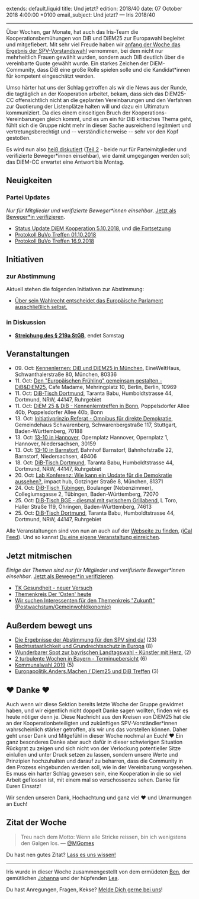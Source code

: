 extends: default.liquid
title: Und jetzt?
edition: 2018/40
date: 07 October 2018 4:00:00 +0100
email_subject: Und jetzt? — Iris 2018/40

---

Über Wochen, gar Monate, hat auch das Iris-Team die Kooperationsbemühungen von DiB und DiEM25 zur Europawahl begleitet und mitgefiebert. Mit sehr viel Freude haben wir [anfang der Woche das Ergebnis der SPV-Vorstandswahl](https://marktplatz.bewegung.jetzt/t/die-ergebnisse-der-abstimmung-fuer-den-spv-sind-da/25464) vernommen, bei dem nicht nur mehrheitlich Frauen gewählt wurden, sondern auch DiB deutlich über die vereinbarte Quote gewählt wurde. Ein starkes Zeichen der DiEM-Community, dass DiB eine große Rolle spielen solle und die Kandidat\*innen für kompetent eingeschätzt werden. 

Umso härter hat uns der Schlag getroffen als wir die News aus der Runde, die tagtäglich an der Kooperation arbeitet, bekam, dass sich das DiEM25-CC offensichtlich nicht an die geplanten Vereinbarungen und den Verfahren zur Quotierung der Listenplätze halten will und dazu ein Ultimatum kommuniziert. Da dies einem einseitigen Bruch der Kooperations-Vereinbarungen gleich kommt, und es um ein für DiB kritisches Thema geht, fühlt sich die Gruppe nicht mehr in dieser Sache ausreichend legitmiert und vertretungsberechtigt und -- verständlicherweise -- sehr vor den Kopf gestoßen.

Es wird nun also [heiß diskutiert](https://marktplatz.bewegung.jetzt/t/status-update-diem-kooperation-5-10-2018/25559) ([Teil 2](https://marktplatz.bewegung.jetzt/t/fortfuehrung-status-update-diem-kooperation-5-10-2018/25603) - beide nur für Parteimitglieder und verifizierte Beweger\*innen einsehbar), wie damit umgegangen werden soll; das DiEM-CC erwartet eine Antwort bis Montag.


## Neuigkeiten


### Partei Updates

_Nur für Mitglieder und verifizierte Beweger\*innen einsehbar_. [Jetzt als Beweger\*in verifizieren](https://bewegung.jetzt/bewegerin-werden/).

 - [Status Update DiEM Kooperation 5.10.2018](https://marktplatz.bewegung.jetzt/t/status-update-diem-kooperation-5-10-2018/25559), und [die Fortsetzung](https://marktplatz.bewegung.jetzt/t/fortfuehrung-status-update-diem-kooperation-5-10-2018/25603/6)
 - [Protokoll BuVo Treffen 01.10.2018](https://marktplatz.bewegung.jetzt/t/protokoll-buvo-treffen-01-10-2018/25503)
 - [Protokoll BuVo Treffen 16.9.2018](https://marktplatz.bewegung.jetzt/t/protokoll-buvo-treffen-16-9-2018/25089)

## Initiativen

### zur Abstimmung
Aktuell stehen die folgenden Initiativen zur Abstimmung:

 - [Über sein Wahlrecht entscheidet das Europäische Parlament ausschließlich selbst.](https://abstimmen.bewegung.jetzt/initiative/199-uber-sein-wahlrecht-entscheidet-das-europaische-parlament-ausschlielich-selbst)

### in Diskussion
 - **[Streichung des § 219a StGB](https://abstimmen.bewegung.jetzt/initiative/202-streichung-des-219a-stgb)**, endet Samstag


## Veranstaltungen

 - 09.&nbsp;Oct: [Kennenlernen: DiB und DiEM25 in München](https://bewegung.jetzt/veranstaltungen/kennenlernen-dib-und-diem25-in-muenchen/), EineWeltHaus, Schwanthalerstraße 80, München, 80336
 - 11.&nbsp;Oct: [Den "Europäischen Frühling" gemeinsam gestalten - DiB&amp;DiEM25](https://bewegung.jetzt/veranstaltungen/den-europaeischen-fruehling-gemeinsam-gestalten-dibdiem25/), Cafe Madame, Mehringplatz 10, Berlin, Berlin, 10969
 - 11.&nbsp;Oct: [DiB-Tisch Dortmund](https://bewegung.jetzt/veranstaltungen/dib-tisch-dortmund-2018-10-11/), Taranta Babu, Humboldtstrasse 44, Dortmund, NRW, 44147, Ruhrgebiet
 - 11.&nbsp;Oct: [DiEM 25 &amp; DiB - Kennenlerntreffen in Bonn](https://bewegung.jetzt/veranstaltungen/diem-25-dib-kennenlerntreffen-in-bonn/), Poppelsdorfer Allee 40b, Poppelsdorfer Allee 40b, Bonn
 - 13.&nbsp;Oct: [Initiativprinzip Referat - Omnibus für direkte Demokratie](https://bewegung.jetzt/veranstaltungen/initiativprinzip-referat-omnibus-fuer-direkte-demokratie/), Gemeindehaus Schwarenberg, Schwarenbergstraße 117, Stuttgart, Baden-Württemberg, 70188
 - 13.&nbsp;Oct: [13-10 in Hannover](https://bewegung.jetzt/veranstaltungen/13-10-in-hannover/), Opernplatz Hannover, Opernplatz 1, Hannover, Niedersachsen, 30159
 - 13.&nbsp;Oct: [13-10 in Barnstorf](https://bewegung.jetzt/veranstaltungen/13-10-in-barnstorf/), Bahnhof Barnstorf, Bahnhofstraße 22, Barnstorf, Niedersachsen, 49406
 - 18.&nbsp;Oct: [DiB-Tisch Dortmund](https://bewegung.jetzt/veranstaltungen/dib-tisch-dortmund-2018-10-18/), Taranta Babu, Humboldtstrasse 44, Dortmund, NRW, 44147, Ruhrgebiet
 - 20.&nbsp;Oct: [Lab Konferenz: Wie kann ein Update für die Demokratie aussehen?](https://bewegung.jetzt/veranstaltungen/lab-konferenz-wie-kann-ein-update-fuer-die-demokratie-aussehen/), impact hub, Gotzinger Straße 8, München, 81371
 - 24.&nbsp;Oct: [DiB-Tisch Tübingen](https://bewegung.jetzt/veranstaltungen/dib-tisch-tuebingen-3/), Boulanger (Nebenzimmer), Collegiumsgasse 2, Tübingen, Baden-Württemberg, 72070
 - 25.&nbsp;Oct: [DiB-Tisch BGE - diesmal mit syrischem Grillabend](https://bewegung.jetzt/veranstaltungen/dib-tisch-bge-diesmal-mit-syrischem-grillabend/), L Toro, Haller Straße 119, Öhringen, Baden-Württemberg, 74613
 - 25.&nbsp;Oct: [DiB-Tisch Dortmund](https://bewegung.jetzt/veranstaltungen/dib-tisch-dortmund-2018-10-25/), Taranta Babu, Humboldtstrasse 44, Dortmund, NRW, 44147, Ruhrgebiet

Alle Veranstaltungen sind von nun an auch auf der [Webseite zu finden](https://bewegung.jetzt/veranstaltungen/), ([iCal Feed](https://bewegung.jetzt/?ical=1)). Und so kannst [Du eine eigene Veranstaltung einreichen](https://marktplatz.bewegung.jetzt/t/eine-veranstaltung-auf-der-webseite-einreichen/21379).

## Jetzt mitmischen

_Einige der Themen sind nur für Mitglieder und verifizierte Beweger\*innen einsehbar_. [Jetzt als Beweger\*in verifizieren](https://bewegung.jetzt/bewegerin-werden/).

 - [TK Gesundheit - neuer Versuch](https://marktplatz.bewegung.jetzt/t/tk-gesundheit-neuer-versuch/25186)
 - [Themenkreis Der 'Osten' heute](https://marktplatz.bewegung.jetzt/t/themenkreis-der-osten-heute/20162)
 - [Wir suchen Interessenten für den Themenkreis "Zukunft" (Postwachstum/Gemeinwohlökonomie)](https://marktplatz.bewegung.jetzt/t/wir-suchen-interessenten-fuer-den-themenkreis-zukunft-postwachstum-gemeinwohloekonomie/16439)

## Außerdem bewegt uns

 - [Die Ergebnisse der Abstimmung für den SPV sind da!](https://marktplatz.bewegung.jetzt/t/die-ergebnisse-der-abstimmung-fuer-den-spv-sind-da/25464) (23)
 - [Rechtsstaatlichkeit und Grundrechtsschutz in Europa](https://marktplatz.bewegung.jetzt/t/rechtsstaatlichkeit-und-grundrechtsschutz-in-europa/25518) (8)
 - [Wunderbarer Spot zur bayrischen Landtagswahl - Künstler mit Herz,](https://marktplatz.bewegung.jetzt/t/wunderbarer-spot-zur-bayrischen-landtagswahl-kuenstler-mit-herz/25524) (2)
 - [2 turbulente Wochen in Bayern - Terminuebersicht](https://marktplatz.bewegung.jetzt/t/2-turbulente-wochen-in-bayern-terminuebersicht/25494) (6)
 - [Kommunalwahl 2019](https://marktplatz.bewegung.jetzt/t/kommunalwahl-2019/25517) (5)
 - [Europapolitik.Anders.Machen / Diem25 und DiB Treffen](https://marktplatz.bewegung.jetzt/t/europapolitik-anders-machen-diem25-und-dib-treffen/25414) (3)

## ❤️ Danke ❤

Auch wenn wir diese Sektion bereits letzte Woche der Gruppe gewidmet haben, und wir eigentlich nicht doppelt Danke sagen wollten, finden wir es heute nötiger denn je. Diese Nachricht aus den Kreisen von DiEM25 hat die an der Kooperationbeteiligten und zukünftigen SPV-Vorständler\*innen wahrscheinlich stärker getroffen, als wir uns das vorstellen können. Daher geht unser Dank und Mitgefühl in dieser Woche nochmal an Euch! ❤️
Ein ganz besonderes Danke aber auch dafür in dieser schwierigen Situation Rückgrat zu zeigen und sich nicht von der Verlockung potentieller Sitze einlullen und unter Druck setzen zu lassen, sondern unsere Werte und Prinzipien hochzuhalten und darauf zu beharren, dass die Community in den Prozess eingebunden werden soll, wie in der Vereinbarung vorgesehen. Es muss ein harter Schlag gewesen sein, eine Kooperation in die so viel Arbeit geflossen ist, mit einem mal so verschossenzu sehen. Danke für Euren Einsatz!

Wir senden unseren Dank, Hochachtung und ganz viel ❤ und Umarmungen an Euch!


## Zitat der Woche
> Treu nach dem Motto: Wenn alle Stricke reissen, bin ich wenigstens den Galgen los. —   [@MGomes](https://marktplatz.bewegung.jetzt/u/mgomes/summary)


Du hast nen gutes Zitat? [Lass es uns wissen!](https://marktplatz.bewegung.jetzt/t/lustige-dib-zitate/10175)


---

Iris wurde in dieser Woche zusammengestellt von dem ermüdeten [Ben](https://marktplatz.bewegung.jetzt/u/Ben/), der gemütlichen [Johanna](https://marktplatz.bewegung.jetzt/u/Johanna/) und der hüpfenden [Lea](https://marktplatz.bewegung.jetzt/u/Leia/).

Du hast Anregungen, Fragen, Kekse? [Melde Dich gerne bei uns](https://marktplatz.bewegung.jetzt/t/neu-iris-die-woechtliche-zusammenfasssung-zum-sonntagsbrunch/10990)!

